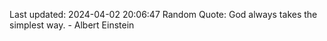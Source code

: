 Last updated: 2024-04-02 20:06:47
Random Quote: God always takes the simplest way. - Albert Einstein